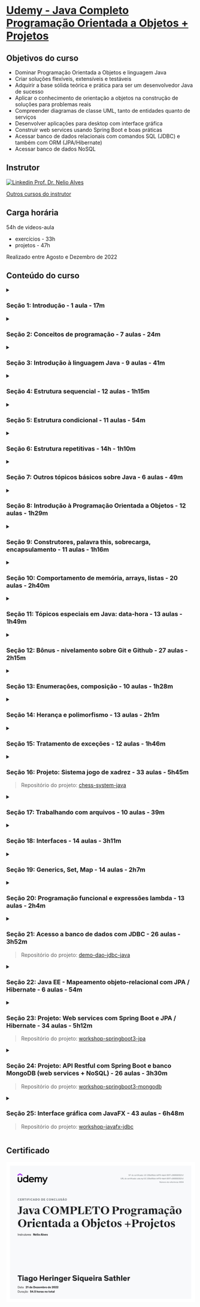 
# [Udemy - Java Completo Programação Orientada a Objetos + Projetos](https://www.udemy.com/course/java-curso-completo/)

## Objetivos do curso

- Dominar Programação Orientada a Objetos e linguagem Java
- Criar soluções flexíveis, extensíveis e testáveis
- Adquirir a base sólida teórica e prática para ser um desenvolvedor Java de sucesso
- Aplicar o conhecimento de orientação a objetos na construção de soluções para problemas reais
- Compreender diagramas de classe UML, tanto de entidades quanto de serviços
- Desenvolver aplicações para desktop com interface gráfica
- Construir web services usando Spring Boot e boas práticas
- Acessar banco de dados relacionais com comandos SQL (JDBC) e também com ORM (JPA/Hibernate)
- Acessar banco de dados NoSQL

## Instrutor

[![Linkedin](https://i.stack.imgur.com/gVE0j.png) Prof. Dr. Nelio Alves](https://br.linkedin.com/in/nelio-alves)

[Outros cursos do instrutor](https://www.udemy.com/user/nelio-alves/)

## Carga horária

54h de videos-aula

- exercícios - 33h
- projetos - 47h

Realizado entre Agosto e Dezembro de 2022

## Conteúdo do curso

<details>
  <summary>

### Seção 1: Introdução - 1 aula - 17m

  </summary>
  
  1. _Introdução: visão geral do curso_

</details>

<details>
  <summary>

### Seção 2: Conceitos de programação - 7 aulas - 24m

   </summary>
  
  2. _Visão geral do capítulo_
  3. _Material de apoio do capítulo_
  4. _Algoritmo, Automação, Programa de Computador_
  5. _O que é preciso para se fazer um programa de computador_
  6. _Linguagem de programação, léxica, sintática_
  7. _IDE - Ambiente Integrado de Desenvolvimento_
  8. _Compilação, interpretação, código fonte, código objeto, máquina virtual_

</details>

<details>
  <summary>

### Seção 3: Introdução à linguagem Java - 9 aulas - 41m

  </summary>
  
  9. _Visão geral do capítulo_
  10. _Material de apoio do capítulo_
  11. _Entendendo as versões do Java_
  12. _Histórico e edições de Java_
  13. _JDK / JVM - Máquina Virtual do Java_
  14. _Estrutura de uma aplicação Java_
  15. _Instalando o Java JDK_
  16. _Instalando o Eclipse_
  17. [_Primeiro programa em Java no Eclipse_](https://github.com/tiagosathler/udemy-java-complete-course/tree/master/curso_programacao)

</details>

<details>
  <summary>

### Seção 4: Estrutura sequencial - 12 aulas - 1h15m

  </summary>
  
  18. _Visão geral do capítulo_
  19. _Material de apoio do capítulo_
  20. _Expressões aritméticas_
  21. _Variáveis e tipos básicos em Java_
  22. _As três operações básicas de programação_
  23. _Saída de dados em Java_
  24. _Processamento de dados em Java, Casting_
  25. _Entrada de dados em Java - Parte 1_
  26. _Entrada de dados em Java - Parte 2_
  27. _Funções matemáticas em Java_
  28. _AVISO: exercícios para iniciantes PARTE 1_
  29. [_Exercícios para Iniciantes - PARTE 1_](https://github.com/tiagosathler/udemy-java-complete-course/tree/master/s04c30EstruturaSequencial)

</details>

<details>
  <summary>

### Seção 5: Estrutura condicional - 11 aulas - 54m

  </summary>
  
  30. _Visão geral do capítulo_
  31. _Material de apoio do capítulo_
  32. _Expressões comparativas_
  33. _Expressões lógicas_
  34. _Estrutura condicional (`if-else`)_
  35. _AVISO: exercícios para iniciantes PARTE 2_
  36. [_Exercícios para Iniciantes - PARTE 2_](https://github.com/tiagosathler/udemy-java-complete-course/tree/master/s05c37EstruturaCondicional)
  37. _Sintaxe opcional - operadores de atribuição cumulativa_
  38. _Sintaxe opcional - `switch-case`_
  39. _Expressão condicional ternária_
  40. _Escopo e inicialização_

</details>

<details>
  <summary>

### Seção 6: Estrutura repetitivas - 14h - 1h10m

  </summary>
  
  41. _Visão geral do capítulo_
  42. _Material de apoio do capítulo_
  43. _Como utilizar o DEBUG no Eclipse (execução passo a passo)_
  44. _Estrutura repetitiva enquanto (`while`)_
  45. _Teste de mesa com estrutura repetitiva enquanto_
  46. _Exercícios de teste de mesa com `while`_
  47. _AVISO: exercícios para iniciantes PARTE 3_
  48. [_Exercícios para Iniciantes - PARTE 3_](https://github.com/tiagosathler/udemy-java-complete-course/tree/master/s06c49EstruturasRepetitivas)
  49. _Estrutura repetitiva para (`for`)_
  50. _Teste de mesa com estrutura repetitiva `for`_
  51. _Exercícios de testes de mesa com `for`_
  52. _AVISO: exercícios para iniciantes PARTE 4_
  53. [_Exercícios para iniciantes PARTE 4_](https://github.com/tiagosathler/udemy-java-complete-course/tree/master/s06c54EstruturasRepetitivas)
  54. _Estrutura repetitiva faça-enquanto (`do-while`)_

</details>

<details>
  <summary>

### Seção 7: Outros tópicos básicos sobre Java - 6 aulas - 49m

  </summary>
  
  55. _Material de apoio do capítulo_
  56. _Restrições e convenções para nomes_
  57. _Operadores bitwise_
  58. _Funções interessantes para String_
  59. _Comentários em Java (básico)_
  60. _Funções (sintaxe)_

</details>

<details>
  <summary>

### Seção 8: Introdução à Programação Orientada a Objetos - 12 aulas - 1h29m

  </summary>
  
  61. _Visão geral do capítulo_
  62. _Material de apoio do capítulo_
  63. _Resolvendo um problema sem orientação a objetos_
  64. _Criando uma classe com três atributos para representar melhor o triângulo_
  65. _Criando um método para obtermos os benefícios de reaproveitamento e delegação_
  66. _Começando a resolver um segundo problema exemplo_
  67. _`Object` e `toString`_
  68. _Finalizando o programa_
  69. [_Exercícios de fixação_](https://github.com/tiagosathler/udemy-java-complete-course/tree/master/s08c70IntroducaoPOO)
  70. _Membros estáticos - Parte 1_
  71. _Membros estáticos - Parte 2_
  72. [_Exercício de fixação_](https://github.com/tiagosathler/udemy-java-complete-course/tree/master/s08c73IntroducaoPOO)

</details>

<details>
  <summary>

### Seção 9: Construtores, palavra this, sobrecarga, encapsulamento - 11 aulas - 1h16m

  </summary>
  
  73. _Visão geral do capítulo_
  74. _Material de apoio do capítulo_
  75. _Construtores_
  76. _Palavra `this`_
  77. _Sobrecarga_
  78. _Encapsulamento_
  79. _Gerando automaticamente construtores, getters e setters com Eclipse_
  80. _Modificadores de acesso_
  81. [_Exercício de fixação_](https://github.com/tiagosathler/udemy-java-complete-course/tree/master/s09c82ConstructorThis)
  82. _Correção do exercício de fixação - Parte 1_
  83. _Correção do exercício de fixação - Parte 2_

</details>

<details>
  <summary>

### Seção 10: Comportamento de memória, arrays, listas - 20 aulas - 2h40m

  </summary>
  
  84. _Visão geral do capítulo_
  85. _Material de apoio do capítulo_
  86. _Tipos referência vs. tipos valor_
  87. _Desalocação de memória - garbage collector e escopo local_
  88. _Vetores - Parte 1_
  89. _Vetores - Parte 2_
  90. [_Exercícios de fixação sobre vetores_](https://github.com/tiagosathler/udemy-java-complete-course/tree/master/s10c91Arrays)
  91. _Correção do exercício negativos_
  92. _Correção do exercício alturas_
  93. [_Desafio sobre vetores (pensionato)_](https://github.com/tiagosathler/udemy-java-complete-course/tree/master/s10c94Pensionato)
  94. _Correção do desafio sobre vetores (pensionato)_
  95. _Boxing, unboxing e wrapper classes_
  96. _Laço for each_
  97. _Listas - Parte 1_
  98. _Listas - Parte 2_
  99. [_Exercício proposto_](https://github.com/tiagosathler/udemy-java-complete-course/tree/master/s10c100ArrayList)
  100. _Correção em vídeo do exercício proposto_
  101. _Matrizes_
  102. _Exercício resolvido_
  103. [_Exercício proposto_](https://github.com/tiagosathler/udemy-java-complete-course/tree/master/s10c104Matrizes)

</details>

<details>
  <summary>

### Seção 11: Tópicos especiais em Java: data-hora - 13 aulas - 1h49m

  </summary>
  
  104. _Boas-vindas e avisos_
  105. _Material de apoio do capítulo_
  106. _Introdução a data-hora e duração_
  107. _Entendendo timezone (fuso horário)_
  108. _Padrão ISO 8601_
  109. _Operações importantes com data-hora_
  110. _Instanciando data-hora em Java_
  111. _Convertendo data-hora para texto_
  112. _Convertendo data-hora global para local_
  113. _Cálculos com data-hora_
  114. _Aviso: próximas duas aulas são sobre Date e Calendar_
  115. _Trabalhando com datas - Date_
  116. _Manipulando um Date com Calendar_

</details>

<details>
  <summary>

### Seção 12: Bônus - nivelamento sobre Git e Github - 27 aulas - 2h15m

  </summary>
  
  117. _Apresentação do bônus Git e Github_
  118. _Material de apoio do capítulo_
  119. _Introdução ao Git e Github_
  120. _Repositório local e repositório remoto_
  121. _Instalação do Git no Windows_
  122. _Configurando sua identificação_
  123. _Mostrar arquivos ocultos e extensões_
  124. _Configurar chave SSH no Github_
  125. _Salvando primeira versão de um projeto no Github_
  126. _Salvando um novo commit_
  127. _Demo - clonar e modificar um projeto_
  128. _Git log para verificar histórico de versões_
  129. _Entendendo git status e stage_
  130. _Git diff e recurso source control do VS Code_
  131. _Git checkout_
  132. _Arquivo .gitignore_
  133. _Visão geral da segunda parte_
  134. _Removendo arquivos da área de stage_
  135. _Desfazendo modificações não salvas_
  136. _O que fazer quando abre o editor VIM_
  137. _Deletando último commit sem deletar modificações nos arquivos_
  138. _Deletando commits e também modificações nos arquivos_
  139. _Como atualizar o repositório local em relação ao remoto_
  140. _Como resolver push rejeitado por históricos diferentes_
  141. _Resolvendo pull com conflito_
  142. _Como sobrescrever um histórico no Github_
  143. _Como apontar o projeto para outro repositório remoto_

</details>

<details>
  <summary>

### Seção 13: Enumerações, composição - 10 aulas - 1h28m

  </summary>
  
  144. _Visão geral do capítulo Enumerações e Composição_
  145. _Material de apoio do capítulo_
  146. _Enumerações_
  147. _Vamos falar um pouco sobre design_
  148. _Composição_
  149. _Exercício resolvido 1 - Parte 1_
  150. _Exercício resolvido 1 - Parte 2_
  151. _Exercício resolvido 2 (demo StringBuilder)_
  152. [_Exercício de fixação_](https://github.com/tiagosathler/udemy-java-complete-course/tree/master/s13c153EnumCompo)
  153. _Correção em vídeo do exercício de fixação_

</details>

<details>
  <summary>

### Seção 14: Herança e polimorfismo - 13 aulas - 2h1m

  </summary>
  
  154. _Visão geral do capítulo Herança e Polimorfismo_
  155. _Material de apoio do capítulo_
  156. _Herança_
  157. _Upcasting e downcasting_
  158. _Sobreposição, palavra super, anotação `@Override`_
  159. _Classes e métodos final_
  160. _Introdução ao polimorfismo_
  161. _Exercício resolvido_
  162. [_Exercício de fixação_](https://github.com/tiagosathler/udemy-java-complete-course/tree/master/s14c163Polimorfismo)
  163. _Classes abstratas_
  164. _Métodos abstratos_
  165. [_Exercício de fixação_](https://github.com/tiagosathler/udemy-java-complete-course/tree/master/s14c166Abstract)
  166. _Correção em vídeo do exercício de fixação_

</details>

<details>
  <summary>

### Seção 15: Tratamento de exceções - 12 aulas - 1h46m

  </summary>
  
  167. _Visão geral do capítulo Tratamento de Exceções_
  168. _Material de apoio do capítulo_
  169. _Discussão inicial sobre exceções_
  170. _Estrutura try-catch_
  171. _Pilha de chamadas de métodos (stack trace)_
  172. _Bloco finally_
  173. _Criando exceções personalizadas_
  174. _Primeira solução - muito ruim_
  175. _Segunda solução - ruim_
  176. _Terceira solução - boa_
  177. [_Exercício de fixação_](https://github.com/tiagosathler/udemy-java-complete-course/tree/master/s15c178Exceptions)
  178. _Correção do exercício de fixação_

</details>

<details>
  <summary>

### Seção 16: Projeto: Sistema jogo de xadrez - 33 aulas - 5h45m

> Repositório do projeto: [chess-system-java](https://github.com/tiagosathler/chess-system-java)

  </summary>
  
  179. _Visão geral do capítulo Sistema Jogo de Xadrez_
  180. _Material de apoio do capítulo_
  181. _Criando projeto e repositório Git_
  182. _Primeira classe - Position_
  183. _Começando a implementar Board e Piece_
  184. _Camada Chess e imprimindo o tabuleiro_
  185. _Colocando peças no tabuleiro_
  186. _BoardException e programação defensiva_
  187. _ChessException e ChessPosition_
  188. _Pequena melhoria na impressão do tabuleiro_
  189. _Movendo peças_
  190. _Tratando exceções e limpando a tela_
  191. _Movimentos possíveis de uma peça_
  192. _Implementando movimentos possíveis da Torre_
  193. _Imprimindo os movimentos possíveis_
  194. _Implementando os movimentos possíveis do Rei_
  195. _Trocando de jogador a cada turno_
  196. _Manipulando peças capturadas_
  197. _Lógica de xeque - PARTE 1_
  198. _Lógica de xeque - PARTE 2_
  199. _Lógica de xequemate_
  200. _Contagem de movimentos das peças_
  201. _Peão_
  202. _Bispo_
  203. _Cavalo_
  204. _Rainha_
  205. _Jogada especial Roque - PARTE 1_
  206. _Jogada especial Roque - PARTE 2_
  207. _Jogada especial en passant - PARTE 1_
  208. _Jogada especial en passant - PARTE 2_
  209. _Jogada especial promoção_
  210. _Atualização de compliance_
  211. _Dando um tratamento melhor para promoção_

</details>

<details>
  <summary>

### Seção 17: Trabalhando com arquivos - 10 aulas - 39m

  </summary>

  212. _Visão geral do capítulo Trabalhando com Arquivos_
  213. _Material de apoio do capítulo_
  214. _Lendo arquivo texto com classes File e Scanner_
  215. _FileReader e BufferedReader_
  216. _Bloco try-with-resources_
  217. _FileWriter e BufferedWriter_
  218. _Manipulando pastas com File_
  219. _Informações do caminho do arquivo_
  220. [_Exercício proposto_](https://github.com/tiagosathler/udemy-java-complete-course/tree/master/s17c220Files)
  221. _Correção em vídeo do exercício proposto_

</details>

<details>
  <summary>

### Seção 18: Interfaces - 14 aulas - 3h11m

  </summary>

  222. _Visão geral do capítulo Interfaces_
  223. _Material de apoio do capítulo_
  224. _Interfaces_
  225. _Solução do problema - PARTE 1_
  226. _Solução do problema - PARTE 2 (sem interface)_
  227. _Solução do problema - PARTE 3_
  228. _Inversão de controle e injeção de dependência_
  229. [_Exercício de fixação_](https://github.com/tiagosathler/udemy-java-complete-course/tree/master/s18c229Interfaces)
  230. _Correção do exercício de fixação PARTE 1_
  231. _Correção do exercício de fixação PARTE 2_
  232. _Herdar vs. cumprir contrato_
  233. _Herança múltipla e o problema do diamante_
  234. _Interface Comparable_
  235. _Default methods_

</details>

<details>
  <summary>

### Seção 19: Generics, Set, Map - 14 aulas - 2h7m

  </summary>

  236. _Visão geral do capítulo Generics, Set, Map_
  237. _Material de apoio do capítulo_
  238. _Introdução aos Generics_
  239. _Genéricos delimitados_
  240. _Tipos curinga_
  241. _Curingas delimitados_
  242. _HashCode e Equals_
  243. _Set_
  244. _Como Set testa igualdade_
  245. _Como TreeSet compara os elementos_
  246. _Exercício resolvido (Set)_
  247. [_Exercício de fixação (Set)_](https://github.com/tiagosathler/udemy-java-complete-course/tree/master/s19c246Set)
  248. _Map_
  249. [_Exercício de fixação (Map)_](https://github.com/tiagosathler/udemy-java-complete-course/tree/master/s19c249Map)

</details>

<details>
  <summary>

### Seção 20: Programação funcional e expressões lambda - 13 aulas - 2h4m

  </summary>
  
  250. _Visão geral do capítulo Programação Funcional e Expressões Lambda_
  251. _Material de apoio do capítulo_
  252. _Uma experiência com Comparator_
  253. _Programação funcional e cálculo lambda_
  254. _Interface funcional_
  255. _Predicate_
  256. _Consumer_
  257. _Function_
  258. _Criando funções que recebem funções como parâmetro_
  259. _Stream_
  260. _Pipeline (demo)_
  261. [_Exercício resolvido (stream)_](https://github.com/tiagosathler/udemy-java-complete-course/tree/master/s20c261Stream)
  262. [_Exercício de fixação_](https://github.com/tiagosathler/udemy-java-complete-course/tree/master/s20c262Lambda)

</details>

<details>
  <summary>

### Seção 21: Acesso a banco de dados com JDBC - 26 aulas - 3h52m

> Repositório do projeto: [demo-dao-jdbc-java](https://github.com/tiagosathler/demo-dao-jdbc-java)

  </summary>
  
  263. _Visão geral do capítulo_
  264. _Material de apoio do capítulo_
  265. _Visão geral do JDBC_
  266. _Nivelamento: Álgebra Relacional e SQL_
  267. _Instalando o MySQL_
  268. [_Preparação do primeiro projeto no Eclipse - PARTE 1_](https://github.com/tiagosathler/udemy-java-complete-course/tree/master/s21c268JavaConnector)
  269. _Preparação do primeiro projeto no Eclipse - PARTE 2_
  270. [_Demo - recuperar dados_](https://github.com/tiagosathler/udemy-java-complete-course/tree/master/s21c270DemoJdbc)
  271. _Demo - inserir dados_
  272. _Demo - atualizar dados_
  273. _Demo - deletar dados_
  274. _Demo - transações_
  275. _Padrão de projeto DAO (Data Access Object)_
  276. [_PROJETO - criando projeto e repositório Git_](https://github.com/tiagosathler/demo-dao-jdbc-java)
  277. _Classe Department_
  278. _Classe Seller_
  279. _Interfaces DepartmentDao e SellerDao_
  280. _SellerDaoJDBC e DaoFactory_
  281. _Implementando findById_
  282. _Reutilizando a instanciação_
  283. _Implementando findByDepartment_
  284. _Implementando findAll_
  285. _Implementando insert_
  286. _Implementando update_
  287. _Implementando delete_
  288. _Implementação e teste do DepartmentDao_

</details>

<details>
  <summary>
  
### Seção 22: Java EE - Mapeamento objeto-relacional com JPA / Hibernate - 6 aulas - 54m

  </summary>
  
  289. _Visão geral do capítulo_
  290. _Material de apoio do capítulo_
  291. _Instalação do STS e Postman_
  292. _Nivelamento JPA / Hibernate - PARTE 1_
  293. _Nivelamento JPA / Hibernate - PARTE 2 (Trabalhando com Maven)_
  294. _Nivelamento JPA / Hibernate - PARTE 3_

</details>

<details>
  <summary>

### Seção 23: Projeto: Web services com Spring Boot e JPA / Hibernate - 34 aulas - 5h12m

> Repositório do projeto: [workshop-springboot3-jpa](https://github.com/tiagosathler/workshop-springboot3-jpa)
  </summary>
  
  295. _Visão geral do capítulo_
  296. _AVISO: sobre projeto atualizado_
  297. _Material de apoio do capítulo_
  298. _Criação do projeto_
  299. _Entidade User e seu resource_
  300. _Banco de dados H2, test profile, JPA_
  301. _JPA repository, injeção de dependência, database seeding_
  302. _Camada de serviço, registro de componentes_
  303. _Entidade Pedido. Datas com Instant e padrão ISO 8601 - PARTE 1_
  304. _Entidade Pedido. Datas com Instant e padrão ISO 8601 - PARTE 2_
  305. _Enum OrderStatus_
  306. _Entidade Category_
  307. _Entidade Product_
  308. _Associação muitos-para-muitos com JoinTable_
  309. _Entidade OrderItem. Associação muitos-para-muitos com dados extras - PARTE 1_
  310. _Entidade OrderItem. Associação muitos-para-muitos com dados extras - PARTE 2_
  311. _Associação muitos para muitos entre Product e OrderItem_
  312. _Entidade Payment, associação um para um_
  313. _Métodos subtotal e total_
  314. _Inserção de User_
  315. _Deleção de User_
  316. _Atualização de User_
  317. _Tratamento de exceção - findById_
  318. _Tratamento de exceção - delete_
  319. _Tratamento de exceção - update_
  320. _AVISO: implantação no Heroku_
  321. _Criando app Heroku e provisionando banco PostgreSQL_
  322. _Instalação do PostgreSQL_
  323. _Profile dev_
  324. _Obtendo script SQL a partir do PostgreSQL local_
  325. _Executando script SQL no servidor remoto_
  326. _Instalando o Heroku CLI_
  327. _Deploy do sistema no Heroku_
  328. _Testando o sistema em produção_

</details>

<details>
  <summary>

### Seção 24: Projeto: API Restful com Spring Boot e banco MongoDB (web services + NoSQL) - 26 aulas - 3h30m

> Repositório do projeto: [workshop-springboot3-mongodb](https://github.com/tiagosathler/workshop-springboot3-mongodb)
  </summary>
  
  329. _Visão geral do capítulo Projeto MongoDB com Spring Boot_
  330. _Material de apoio do capítulo_
  331. _Instalação do STS e Postman_
  332. _Instalação do MongoDB_
  333. _Instalação do Mongo Compass_
  334. _Nivelamento sobre NoSQL e MongoDB - PARTE 1_
  335. _Nivelamento sobre NoSQL e MongoDB - PARTE 2_
  336. _Primeiro commit - Projeto criado_
  337. _Entity User e REST funcionando_
  338. _Conectando ao MongoDB com repository e service_
  339. _Operação de instanciação da base de dados_
  340. _Usando padrão DTO para retornar usuários_
  341. _Obtendo um usuário por id_
  342. _Inserção de usuário com POST_
  343. _Deleção de usuário com DELETE_
  344. _Atualização de usuário com PUT_
  345. _Discutindo o design do modelo de domínio_
  346. _Criando entity Post com User aninhado_
  347. _Projeção dos dados do autor com DTO_
  348. _Referenciando os posts do usuário_
  349. _Endpoint para retornar os posts de um usuário_
  350. _Obtendo um post por id_
  351. _Acrescentando comentários aos posts_
  352. _Consulta simples com query methods_
  353. _Consulta simples com `@Query`_
  354. _Consulta com vários critérios_

</details>

<details>
  <summary>

### Seção 25: Interface gráfica com JavaFX - 43 aulas - 6h48m

> Repositório do projeto: [workshop-javafx-jdbc](https://github.com/tiagosathler/workshop-javafx-jdbc)

  </summary>
  
  355. _Visão geral do capítulo_
  356. _Material de apoio do capítulo_
  357. _Visão Geral do JavaFX_
  358. _Instalação do Scene Builder_
  359. _Preparação do Eclipse_
  360. _Criando um novo projeto JavaFX no Eclipse_
  361. _Testando o FXML_
  362. _Tratando eventos com JavaFX_
  363. _Mostrando Alert_
  364. _Usando TextField e Label (app para calcular soma)_
  365. _Limitações para TextField, interface Initializable_
  366. _ComboBox_
  367. _Visão geral dos principais containers de layout_
  368. _PARTE 2: Projeto Aplicação Desktop JavaFX_
  369. _Criação do projeto_
  370. _Tela MainView_
  371. _MainView design_
  372. _MainView controller_
  373. _About view_
  374. _DepartmentList view design_
  375. _DepartmentList controller_
  376. _DepartmentService_
  377. _Ação de inicialização como parâmetro (Consumer)_
  378. _Adicionando acesso ao banco de dados_
  379. _DepartmentForm (dialog) design_
  380. _DepartmentForm controller_
  381. _Passando um objeto Department para o formulário_
  382. _Salvando um novo departamento_
  383. _Padrão de projeto Observer para atualizar a TableView_
  384. _Validação de dados e ValidationException_
  385. _Atualizando departamento_
  386. _Deletando departamento_
  387. _Deletando pasta .settings_
  388. _SellerList_
  389. _SellerList Tableview_
  390. _SellerForm_
  391. _TextField & DatePicker_
  392. _Department ComboBox_
  393. _Salvando Seller_
  394. _Build da aplicação e preparação para distribuição_
  395. _Implantação da aplicação_
  396. _Opcional - criação de arquivo de lote_
  397. _Opcional - criação de atalho_

</details>

## Certificado

![](https://github.com/tiagosathler/udemy-java-complete-course/blob/master/misc/UC-20bd16eb-b479-4ab4-9517-c968583521c1.jpg)
